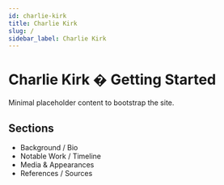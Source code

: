 ```yaml
---
id: charlie-kirk
title: Charlie Kirk
slug: /
sidebar_label: Charlie Kirk
---
```


# Charlie Kirk � Getting Started

Minimal placeholder content to bootstrap the site.

## Sections
- Background / Bio
- Notable Work / Timeline
- Media & Appearances
- References / Sources
